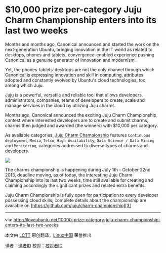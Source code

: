 $10,000 prize per-category Juju Charm Championship enters into its last two weeks
================================================================================
Months and months ago, Canonical announced and started the work on the next-generation Ubuntu, bringing innovation in the IT world as related to desktops, phones and tablets, convergence-enabled experience pushing Canonical as a genuine generator of innovation and modernism.

Yet, the phones-tablets-desktops are not the only channel through which Canonical is expressing innovation and skill in computing, attributes adopted and constantly evolved by Ubuntu's cloud technologies, too, among which Juju.

[Juju][1] is a powerful, versatile and reliable tool that allows developers, administrators, companies, teams of developers to create, scale and manage services in the cloud by utilizing Juju charms.

Months ago, Canonical announced the exciting Juju Charm Championship, contest where interested developers are to create and submit charms, charms then judged and awarded (the winners) with $10,000 per category.

As available categories, [Juju Charm Championship][2] features `Continuous deployment`, `Media`, `Telco`, `High Availability`, `Data Science / Data Mining` and `Monitoring`, categories addressed to diverse types of charms and developers.

![](http://iloveubuntu.net/pictures_me/Juju%20Charm%20Championship%20two%20weeks.png)

The charms championship is happening during July 1th - October 22nd 2013, deadline moving, as of today, the interesting Juju Charm Championship into its last two weeks, time still available for creating and claiming accordingly the significant prizes and related extra benefits.

Juju Charm Championship is fully open for participation to every developer possessing cloud skills; complete details about the championship are available on [https://github.com/juju/charm-championship][3]

--------------------------------------------------------------------------------

via: http://iloveubuntu.net/10000-prize-category-juju-charm-championship-enters-its-last-two-weeks

本文由 [LCTT](https://github.com/LCTT/TranslateProject) 原创翻译，[Linux中国](http://linux.cn/) 荣誉推出

译者：[译者ID](https://github.com/译者ID) 校对：[校对者ID](https://github.com/校对者ID)

[1]:https://juju.ubuntu.com/
[2]:https://juju.ubuntu.com/charm-championship/
[3]:https://github.com/juju/charm-championship